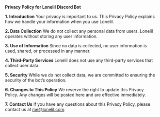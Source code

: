 **Privacy Policy for Lonelil Discord Bot**

**1. Introduction**
Your privacy is important to us. This Privacy Policy explains how we handle your information when you use Lonelil.

**2. Data Collection**
We do not collect any personal data from users. Lonelil operates without storing any user information.

**3. Use of Information**
Since no data is collected, no user information is used, shared, or processed in any manner.

**4. Third-Party Services**
Lonelil does not use any third-party services that collect user data.

**5. Security**
While we do not collect data, we are committed to ensuring the security of the bot’s operation.

**6. Changes to This Policy**
We reserve the right to update this Privacy Policy. Any changes will be posted here and are effective immediately.

**7. Contact Us**
If you have any questions about this Privacy Policy, please contact us at me@lonelil.com.

